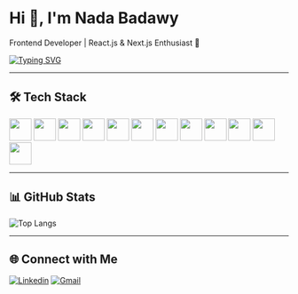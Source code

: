 # Hi 👋, I'm Nada Badawy  
Frontend Developer | React.js & Next.js Enthusiast 🚀  

[![Typing SVG](https://readme-typing-svg.herokuapp.com?color=%2336BCF7&lines=React.js+Developer;Next.js+Developer;Frontend+Engineer;Always+Learning)](https://git.io/typing-svg)

---

## 🛠 Tech Stack
<p>
  <img src="https://cdn.jsdelivr.net/gh/devicons/devicon/icons/react/react-original.svg" width="40"/>
  <img src="https://cdn.jsdelivr.net/gh/devicons/devicon/icons/nextjs/nextjs-original.svg" width="40"/>
  <img src="https://cdn.jsdelivr.net/gh/devicons/devicon/icons/javascript/javascript-original.svg" width="40"/>
  <img src="https://cdn.jsdelivr.net/gh/devicons/devicon/icons/typescript/typescript-original.svg" width="40"/>
  <img src="https://cdn.simpleicons.org/tailwindcss/06B6D4" width="40"/> <!-- Tailwind fixed -->
  <img src="https://cdn.jsdelivr.net/gh/devicons/devicon/icons/bootstrap/bootstrap-original.svg" width="40"/> <!-- Bootstrap -->
  <img src="https://cdn.jsdelivr.net/gh/devicons/devicon/icons/html5/html5-original.svg" width="40"/>
  <img src="https://cdn.jsdelivr.net/gh/devicons/devicon/icons/css3/css3-original.svg" width="40"/>
  <img src="https://cdn.jsdelivr.net/gh/devicons/devicon/icons/mysql/mysql-original.svg" width="40"/> <!-- MySQL -->
  <img src="https://www.svgrepo.com/show/303229/microsoft-sql-server-logo.svg" width="40"/> <!-- MS SQL -->
  <img src="https://cdn.jsdelivr.net/gh/devicons/devicon/icons/cplusplus/cplusplus-original.svg" width="40"/> <!-- C++ -->
  <img src="https://cdn.jsdelivr.net/gh/devicons/devicon/icons/java/java-original.svg" width="40"/> <!-- Java -->
</p>


---

## 📊 GitHub Stats
![Top Langs](https://github-readme-stats.vercel.app/api/top-langs/?username=NadaBadawyy&layout=compact&theme=radical)

---

## 🌐 Connect with Me
[![Linkedin](https://img.shields.io/badge/LinkedIn-blue?style=for-the-badge&logo=linkedin&logoColor=white)](https://www.linkedin.com/in/nada-badawy-3027b6298/)
[![Gmail](https://img.shields.io/badge/Gmail-D14836?style=for-the-badge&logo=gmail&logoColor=white)](mailto:nadabadawy505@gmail.com)

